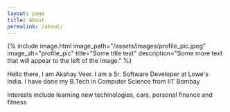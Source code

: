 ```yaml
---
layout: page
title: About
permalink: /about/
---
```


<!-- ![Profile Pic](/assets/images/profile_pic.jpeg){:class="img-responsive"}{: style="float:left" margin-right=10em; height="25%" width="25%" padding="10px"} -->

{% include image.html image_path="/assets/images/profile_pic.jpeg" image_alt="profile_pic" title="Some title text" description="Some more text that will appear to the left of the image." %}


Hello there, I am Akshay Veer. 
I am a Sr. Software Developer at Lowe's India. I have done my B.Tech in Computer Science from IIT Bombay

Interests include learning new techinologies, cars, personal finance and fitness